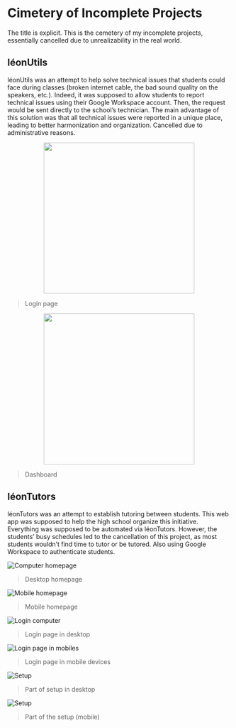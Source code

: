 
# Cimetery of Incomplete Projects
The title is explicit. This is the cemetery of my incomplete projects, essentially cancelled due to unrealizability in the real world.

## léonUtils
léonUtils was an attempt to help solve technical issues that students could face during classes (broken internet cable, the bad sound quality on the speakers, etc.). Indeed, it was supposed to allow students to report technical issues using their Google Workspace account. Then, the request would be sent directly to the school’s technician. The main advantage of this solution was that all technical issues were reported in a unique place, leading to better harmonization and organization. Cancelled due to administrative reasons.

<p align="center">
  <img src="https://i.goopics.net/m6iirf.png" width="340">
</p>

> Login page

<p align="center">
  <img src="https://i.goopics.net/c8n2i0.png" width="340">
</p>


> Dashboard

## léonTutors
léonTutors was an attempt to establish tutoring between students. This web app was supposed to help the high school organize this initiative. Everything was supposed to be automated via léonTutors. However, the students’ busy schedules led to the cancellation of this project, as most students wouldn’t find time to tutor or be tutored. Also using Google Workspace to authenticate students.

![Computer homepage](https://i.goopics.net/7cvm6n.png)

> Desktop homepage

![Mobile homepage](https://i.goopics.net/ij9h3s.png)

> Mobile homepage

![Login computer](https://i.goopics.net/vt97xi.png) 
> Login page in desktop

![Login page in mobiles](https://i.goopics.net/raxahk.png)
> Login page in mobile devices

![Setup](https://i.goopics.net/8nrchf.png)
> Part of setup in desktop

![Setup](https://i.goopics.net/xls5mx.png)
> Part of the setup (mobile)



